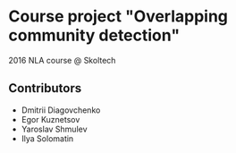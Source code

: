 # Course project "Overlapping community detection"
2016 NLA course @ Skoltech

## Contributors
* Dmitrii Diagovchenko 
* Egor Kuznetsov
* Yaroslav Shmulev
* Ilya Solomatin
